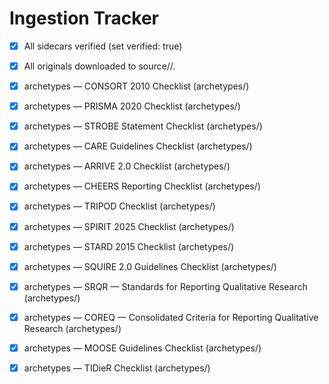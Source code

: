 # Ingestion Tracker

- [x] All sidecars verified (set verified: true)
- [x] All originals downloaded to source/<track>/<id>.<ext>

- [x] archetypes — CONSORT 2010 Checklist (archetypes/)
- [x] archetypes — PRISMA 2020 Checklist (archetypes/)
- [x] archetypes — STROBE Statement Checklist (archetypes/)
- [x] archetypes — CARE Guidelines Checklist (archetypes/)
- [x] archetypes — ARRIVE 2.0 Checklist (archetypes/)
- [x] archetypes — CHEERS Reporting Checklist (archetypes/)
- [x] archetypes — TRIPOD Checklist (archetypes/)
- [x] archetypes — SPIRIT 2025 Checklist (archetypes/)
- [x] archetypes — STARD 2015 Checklist (archetypes/)
- [x] archetypes — SQUIRE 2.0 Guidelines Checklist (archetypes/)
- [x] archetypes — SRQR — Standards for Reporting Qualitative Research (archetypes/)
- [x] archetypes — COREQ — Consolidated Criteria for Reporting Qualitative Research (archetypes/)
- [x] archetypes — MOOSE Guidelines Checklist (archetypes/)
- [x] archetypes — TIDieR Checklist (archetypes/)
